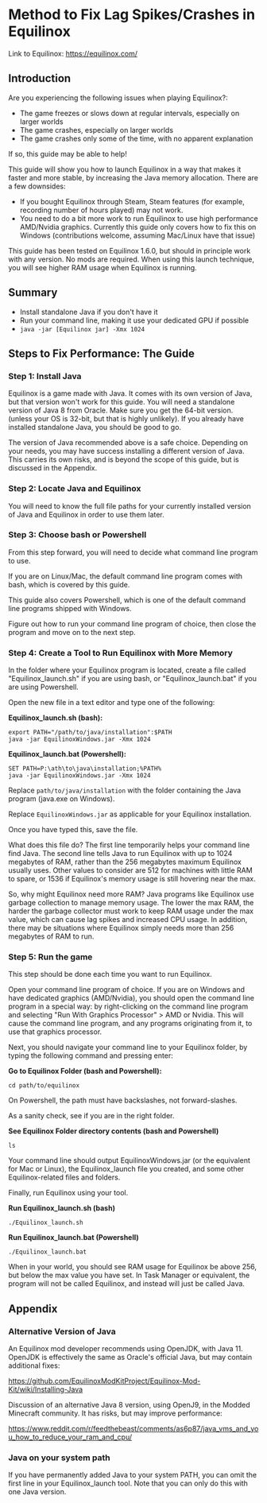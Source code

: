 # Method to Fix Lag Spikes/Crashes in Equilinox

Link to Equilinox: https://equilinox.com/

## Introduction

Are you experiencing the following issues when playing Equilinox?:

- The game freezes or slows down at regular intervals, especially on larger worlds
- The game crashes, especially on larger worlds
- The game crashes only some of the time, with no apparent explanation

If so, this guide may be able to help!

This guide will show you how to launch Equilinox in a way that makes it faster and more stable, by increasing the Java memory allocation. There are a few downsides:

- If you bought Equilinox through Steam, Steam features (for example, recording number of hours played) may not work.
- You need to do a bit more work to run Equilinox to use high performance AMD/Nvidia graphics. Currently this guide only covers how to fix this on Windows (contributions welcome, assuming Mac/Linux have that issue)

This guide has been tested on Equilinox 1.6.0, but should in principle work with any version. No mods are required. When using this launch technique, you will see higher RAM usage when Equilinox is running.

## Summary

- Install standalone Java if you don't have it
- Run your command line, making it use your dedicated GPU if possible
- `java -jar [Equilinox jar] -Xmx 1024`

## Steps to Fix Performance: The Guide

### Step 1: Install Java

Equilinox is a game made with Java. It comes with its own version of Java, but that version won't work for this guide. You will need a standalone version of Java 8 from Oracle. Make sure you get the 64-bit version. (unless your OS is 32-bit, but that is highly unlikely). If you already have installed standalone Java, you should be good to go.

The version of Java recommended above is a safe choice. Depending on your needs, you may have success installing a different version of Java. This carries its own risks, and is beyond the scope of this guide, but is discussed in the Appendix.

### Step 2: Locate Java and Equilinox

You will need to know the full file paths for your currently installed version of Java and Equilinox in order to use them later.

### Step 3: Choose bash or Powershell

From this step forward, you will need to decide what command line program to use.

If you are on Linux/Mac, the default command line program comes with bash, which is covered by this guide.

This guide also covers Powershell, which is one of the default command line programs shipped with Windows.

Figure out how to run your command line program of choice, then close the program and move on to the next step.

### Step 4: Create a Tool to Run Equilinox with More Memory

In the folder where your Equilinox program is located, create a file called "Equilinox_launch.sh" if you are using bash, or "Equilinox_launch.bat" if you are using Powershell.

Open the new file in a text editor and type one of the following:

**Equilinox_launch.sh (bash):**

~~~
export PATH="/path/to/java/installation":$PATH
java -jar EquilinoxWindows.jar -Xmx 1024
~~~

**Equilinox_launch.bat (Powershell):**

~~~
SET PATH=P:\ath\to\java\installation;%PATH%
java -jar EquilinoxWindows.jar -Xmx 1024
~~~

Replace `path/to/java/installation` with the folder containing the Java program (java.exe on Windows).

Replace `EquilinoxWindows.jar` as applicable for your Equilinox installation.

Once you have typed this, save the file.

What does this file do? The first line temporarily helps your command line find Java. The second line tells Java to run Equilinox with up to 1024 megabytes of RAM, rather than the 256 megabytes maximum Equilinox usually uses. Other values to consider are 512 for machines with little RAM to spare, or 1536 if Equilinox's memory usage is still hovering near the max.

So, why might Equilinox need more RAM? Java programs like Equilinox use garbage collection to manage memory usage. The lower the max RAM, the harder the garbage collector must work to keep RAM usage under the max value, which can cause lag spikes and increased CPU usage. In addition, there may be situations where Equilinox simply needs more than 256 megabytes of RAM to run.

### Step 5: Run the game

This step should be done each time you want to run Equilinox.

Open your command line program of choice. If you are on Windows and have dedicated graphics (AMD/Nvidia), you should open the command line program in a special way: by right-clicking on the command line program and selecting "Run With Graphics Processor" > AMD or Nvidia. This will cause the command line program, and any programs originating from it, to use that graphics processor.

Next, you should navigate your command line to your Equilinox folder, by typing the following command and pressing enter:

**Go to Equilinox Folder (bash and Powershell):**

~~~
cd path/to/equilinox
~~~

On Powershell, the path must have backslashes, not forward-slashes.

As a sanity check, see if you are in the right folder.

**See Equilinox Folder directory contents (bash and Powershell)**

~~~
ls
~~~

Your command line should output EquilinoxWindows.jar (or the equivalent for Mac or Linux), the Equilinox_launch file you created, and some other Equilinox-related files and folders.

Finally, run Equilinox using your tool.

**Run Equilinox_launch.sh (bash)**

~~~
./Equilinox_launch.sh
~~~

**Run Equilinox_launch.bat (Powershell)**

~~~
./Equilinox_launch.bat
~~~

When in your world, you should see RAM usage for Equilinox be above 256, but below the max value you have set. In Task Manager or equivalent, the program will not be called Equilinox, and instead will just be called Java.

## Appendix

### Alternative Version of Java

An Equilinox mod developer recommends using OpenJDK, with Java 11. OpenJDK is effectively the same as Oracle's official Java, but may contain additional fixes:

https://github.com/EquilinoxModKitProject/Equilinox-Mod-Kit/wiki/Installing-Java

Discussion of an alternative Java 8 version, using OpenJ9, in the Modded Minecraft community. It has risks, but may improve performance:

https://www.reddit.com/r/feedthebeast/comments/as6p87/java_vms_and_you_how_to_reduce_your_ram_and_cpu/

### Java on your system path

If you have permanently added Java to your system PATH, you can omit the first line in your Equilinox_launch tool. Note that you can only do this with one Java version.
